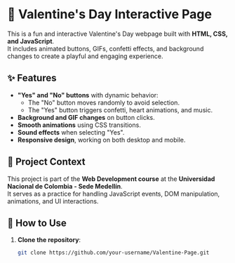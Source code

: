 # 💖 Valentine's Day Interactive Page

This is a fun and interactive Valentine's Day webpage built with **HTML, CSS, and JavaScript**.  
It includes animated buttons, GIFs, confetti effects, and background changes to create a playful and engaging experience.

## ✨ Features
- **"Yes" and "No" buttons** with dynamic behavior:
  - The "No" button moves randomly to avoid selection.
  - The "Yes" button triggers confetti, heart animations, and music.
- **Background and GIF changes** on button clicks.
- **Smooth animations** using CSS transitions.
- **Sound effects** when selecting "Yes".
- **Responsive design**, working on both desktop and mobile.

## 📖 Project Context
This project is part of the **Web Development course** at the **Universidad Nacional de Colombia - Sede Medellín**.  
It serves as a practice for handling JavaScript events, DOM manipulation, animations, and UI interactions.

## 🚀 How to Use
1. **Clone the repository**:
   ```sh
   git clone https://github.com/your-username/Valentine-Page.git

